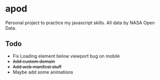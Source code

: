 # apod

Personal project to practice my javascript skills. All data by NASA Open Data.

## Todo
* Fix Loading element below viewport bug on mobile
* ~~Add custom domain~~
* ~~Add web manifest stuff~~
* Maybe add some animations
